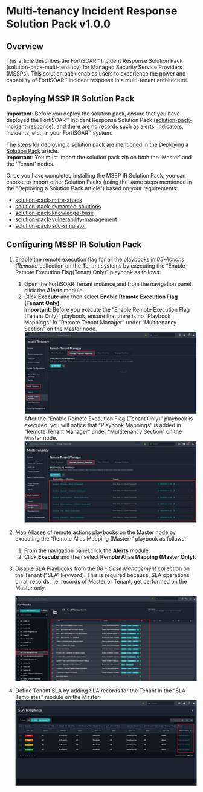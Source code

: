 # Multi-tenancy Incident Response Solution Pack v1.0.0

## Overview

This article describes the FortiSOAR™ Incident Response Solution Pack (solution-pack-multi-tenancy) for Managed Security Service Providers (MSSPs). This solution pack enables users to experience the power and capability of FortiSOAR™ incident response in a multi-tenant architecture.

## Deploying MSSP IR Solution Pack

**Important**: Before you deploy the solution pack, ensure that you have deployed the FortiSOAR™ Incident Response Solution Pack ([solution-pack-incident-response](https://github.com/fortinet-fortisoar/solution-pack-incident-response)), and there are no records such as alerts, indicators, incidents, etc., in your FortiSOAR™ system.

The steps for deploying a solution pack are mentioned in the [Deploying a Solution Pack](https://github.com/fortinet-fortisoar/how-tos/blob/main/DeployingASolutionPack.md) article.  
**Important**: You must import the solution pack zip on both the 'Master' and the 'Tenant' nodes.


Once you have completed installing the MSSP IR Solution Pack, you can choose to import other Solution Packs (using the same steps mentioned in the "Deploying a Solution Pack article") based on your requirements:

- [solution-pack-mitre-attack](https://github.com/fortinet-fortisoar/solution-pack-mitre-attack)
- [solution-pack-symantec-solutions](https://github.com/fortinet-fortisoar/solution-pack-symantec-solutions)
- [solution-pack-knowledge-base](https://github.com/fortinet-fortisoar/solution-pack-knowledge-base)
- [solution-pack-vulnerability-management](https://github.com/fortinet-fortisoar/solution-pack-vulnerability-management)
- [solution-pack-soc-simulator](https://github.com/fortinet-fortisoar/solution-pack-soc-simulator)

## Configuring MSSP IR Solution Pack

1. Enable the remote execution flag for all the playbooks in *05-Actions (Remote)* collection on the Tenant systems by executing the “Enable Remote Execution Flag(Tenant Only)” playbook as follows:
    1. Open the FortiSOAR Tenant instance,and from the navigation panel, click the **Alerts** module.
    2. Click **Execute** and then select **Enable Remote Execution Flag (Tenant Only)**.  
       **Important**: Before you execute the “Enable Remote Execution Flag (Tenant Only)” playbook, ensure that there is no “Playbook Mappings” in “Remote Tenant Manager” under “Multitenancy Section” on the Master node.   
        ![Remote Tenant Manager](media/remoteTenantMngr.png)  
       After the “Enable Remote Execution Flag (Tenant Only)” playbook is executed, you will notice that “Playbook Mappings” is added in “Remote Tenant Manager” under “Multitenancy Section” on the Master node.  
        ![Manage Playbook Mapping](media/managePbMappings.png)

2. Map Aliases of remote actions playbooks on the Master node by executing the “Remote Alias Mapping (Master)” playbook as follows:
    1. From the navigation panel,click the **Alerts** module.
    2. Click **Execute** and then select **Remote Alias Mapping (Master Only)**.

3. Disable SLA Playbooks from the *08 - Case Management* collection on the Tenant (“SLA” keyword). This is required because, SLA operations on all records, i.e. records of Master or Tenant, get performed on the Master only.  

      ![Disabling SLA Playbooks](media/disbaleSLAPbs.png)

4. Define Tenant SLA by adding SLA records for the Tenant in the “SLA Templates” module on the Master.  
   ![Adding SLA Templates](media/addSLATemplates.png)